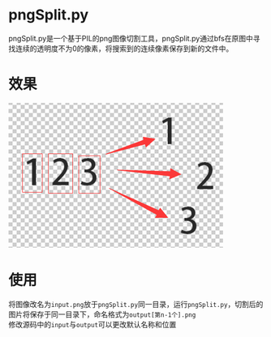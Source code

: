 # pngSplit.py
 pngSplit.py是一个基于PIL的png图像切割工具，pngSplit.py通过bfs在原图中寻找连续的透明度不为0的像素，将搜索到的连续像素保存到新的文件中。

# 效果
 ![](zhenbucuo.png)

# 使用
 将图像改名为`input.png`放于`pngSplit.py`同一目录，运行`pngSplit.py`，切割后的图片将保存于同一目录下，命名格式为`output[第n-1个].png`  
 修改源码中的`input`与`output`可以更改默认名称和位置